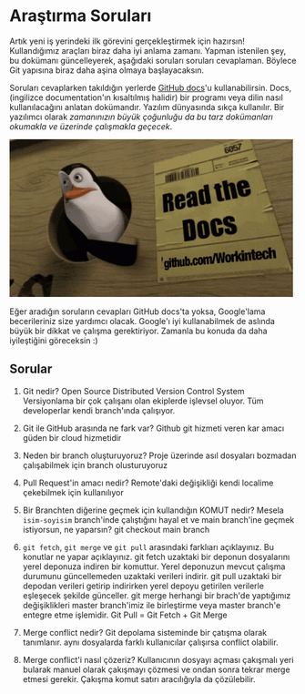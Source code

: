 # Araştırma Soruları

Artık yeni iş yerindeki ilk görevini gerçekleştirmek için hazırsın! Kullandığımız araçları biraz daha iyi anlama zamanı. Yapman istenilen şey, bu dokümanı güncelleyerek, aşağıdaki soruları soruları cevaplaman. Böylece Git yapısına biraz daha aşina olmaya başlayacaksın.

Soruları cevaplarken takıldığın yerlerde [GitHub docs](https://docs.github.com/en)'u kullanabilirsin. Docs, (ingilizce documentation'ın kısaltılmış halidir) bir programı veya dilin nasıl kullanılacağını anlatan dokümandır. Yazılım dünyasında sıkça kullanılır. Bir yazılımcı olarak _zamanınızın büyük çoğunluğu da bu tarz dokümanları okumakla ve üzerinde çalışmakla geçecek_.

![READ THE DOCS](https://github.com/Workintech/FSWeb-S1G1-Projesi-Web-Development-Projesi-icin-Git/blob/main/read-the-docs-wit.gif?raw=true)

Eğer aradığın soruların cevapları GitHub docs'ta yoksa, Google'lama becerileriniz size yardımcı olacak. Google'ı iyi kullanabilmek de aslında büyük bir dikkat ve çalışma gerektiriyor. Zamanla bu konuda da daha iyileştiğini göreceksin :)

## Sorular

1. Git nedir? 
Open Source Distributed Version Control System
Versiyonlama bir çok çalışanı olan ekiplerde işlevsel oluyor. Tüm developerlar kendi branch'ında çalışıyor.
2. Git ile GitHub arasında ne fark var?
Github git hizmeti veren kar amacı güden bir cloud hizmetidir
3. Neden bir branch oluşturuyoruz?
Proje üzerinde asıl dosyaları bozmadan çalışabilmek için branch olusturuyoruz
4. Pull Request'in amacı nedir?
Remote'daki değişikliği kendi localime çekebilmek için kullanılıyor
5. Bir Branchten diğerine geçmek için kullandığın KOMUT nedir? Mesela `isim-soyisim` branch'inde çalıştığını hayal et ve main branch'ine geçmek istiyorsun, ne yaparsın?
git checkout main branch
6. `git fetch`, `git merge` ve `git pull` arasındaki farklıarı açıklayınız. Bu konutlar ne yapar açıklayınız.
git fetch uzaktaki bir deponun dosyalarını yerel deponuza indiren bir komuttur. Yerel deponuzun mevcut çalışma durumunu güncellemeden uzaktaki verileri indirir.
git pull  uzaktaki bir depodan verileri getirip indirirken yerel depoyu getirilen verilerle eşleşecek şekilde günceller.
git merge herhangi bir brach'de yaptığımız değişiklikleri master branch'imiz ile birleştirme veya master branch'e entegre etme işlemidir.
Git Pull = Git Fetch + Git Merge

7. Merge conflict nedir?
Git depolama sisteminde bir çatışma olarak tanımlanır. aynı dosyalarda farklı kullanıcılar çalışırsa conflict olabilir. 
8. Merge conflict'i nasıl çözeriz?
Kullanıcının dosyayı açması çakışmalı yeri bularak manuel olarak çakışmayı çözmesi ve ondan sonra tekrar merge etmesi gerekir. Çakışma komut satırı aracılığıyla da çözülebilir.